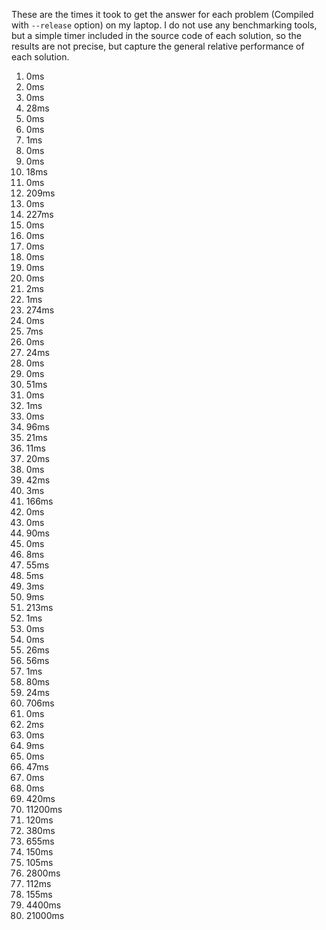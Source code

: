 These are the times it took to get the answer for each problem (Compiled with
`--release` option) on my laptop. I do not use any benchmarking tools, but a
simple timer included in the source code of each solution, so the results are
not precise, but capture the general relative performance of each solution.

1. 0ms
2. 0ms
3. 0ms
4. 28ms
5. 0ms
6. 0ms
7. 1ms
8. 0ms
9. 0ms
10. 18ms
11. 0ms
12. 209ms
13. 0ms
14. 227ms
15. 0ms
16. 0ms
17. 0ms
18. 0ms
19. 0ms
20. 0ms
21. 2ms
22. 1ms
23. 274ms
24. 0ms
25. 7ms
26. 0ms
27. 24ms
28. 0ms
29. 0ms
30. 51ms
31. 0ms
32. 1ms
33. 0ms
34. 96ms
35. 21ms
36. 11ms
37. 20ms
38. 0ms
39. 42ms
40. 3ms
41. 166ms
42. 0ms
43. 0ms
44. 90ms
45. 0ms
46. 8ms
47. 55ms
48. 5ms
49. 3ms
50. 9ms
51. 213ms
52. 1ms
53. 0ms
54. 0ms
55. 26ms
56. 56ms
57. 1ms
58. 80ms
59. 24ms
60. 706ms
61. 0ms
62. 2ms
63. 0ms
64. 9ms
65. 0ms
66. 47ms
67. 0ms
68. 0ms
69. 420ms
70. 11200ms
71. 120ms
72. 380ms
73. 655ms
74. 150ms
75. 105ms
76. 2800ms
77. 112ms
78. 155ms
79. 4400ms
80. 21000ms
